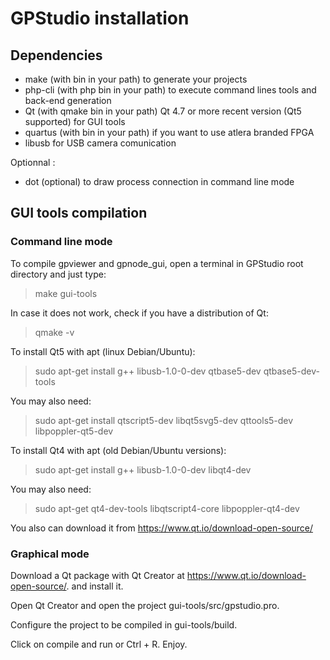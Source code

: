 # GPStudio installation

## Dependencies

* make (with bin in your path) to generate your projects
* php-cli (with php bin in your path) to execute command lines tools and 
back-end generation
* Qt (with qmake bin in your path) Qt 4.7 or more recent version (Qt5 
supported) for GUI tools
* quartus (with bin in your path) if you want to use atlera branded FPGA
* libusb for USB camera comunication

Optionnal :

* dot (optional) to draw process connection in command line mode

## GUI tools compilation

### Command line mode

To compile gpviewer and gpnode_gui, open a terminal in GPStudio root 
directory and just type:

> make gui-tools

In case it does not work, check if you have a distribution of Qt:

> qmake -v

To install Qt5 with apt (linux Debian/Ubuntu):

> sudo apt-get install g++ libusb-1.0-0-dev qtbase5-dev qtbase5-dev-tools

You may also need:

> sudo apt-get install qtscript5-dev libqt5svg5-dev qttools5-dev libpoppler-qt5-dev

To install Qt4 with apt (old Debian/Ubuntu versions):

> sudo apt-get install g++ libusb-1.0-0-dev libqt4-dev

You may also need:

> sudo apt-get qt4-dev-tools libqtscript4-core libpoppler-qt4-dev

You also can download it from <https://www.qt.io/download-open-source/>

### Graphical mode

Download a Qt package with Qt Creator at <https://www.qt.io/download-open-source/>.
and install it.

Open Qt Creator and open the project gui-tools/src/gpstudio.pro.

Configure the project to be compiled in gui-tools/build.

Click on compile and run or Ctrl + R. Enjoy.
